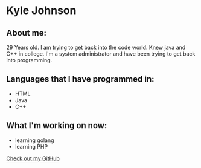# Kyle Johnson

## About me:

29 Years old. I am trying to get back into the code world. Knew java and C++ in college. I'm a system administrator and have been trying to get back into programming.



## Languages that I have programmed in:

- HTML
- Java
- C++

## What I'm working on now:

- learning golang
- learning PHP

[Check out my GitHub](https://github.com/johnson90512)

